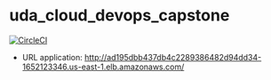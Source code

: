 # uda_cloud_devops_capstone

[![CircleCI](https://dl.circleci.com/status-badge/img/gh/canhbk/uda_cloud_devops_capstone/tree/main.svg?style=svg)](https://dl.circleci.com/status-badge/redirect/gh/canhbk/uda_cloud_devops_capstone/tree/main)

- URL application: http://ad195dbb437db4c2289386482d94dd34-1652123346.us-east-1.elb.amazonaws.com/
